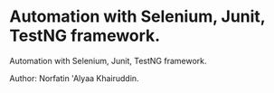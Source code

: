 # Automation with Selenium, Junit, TestNG framework. 

Automation with Selenium, Junit, TestNG framework. 

Author: Norfatin 'Alyaa Khairuddin.
